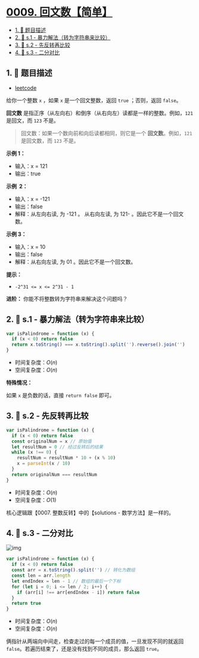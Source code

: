 # [0009. 回文数【简单】](https://github.com/tnotesjs/TNotes.leetcode/tree/main/notes/0009.%20%E5%9B%9E%E6%96%87%E6%95%B0%E3%80%90%E7%AE%80%E5%8D%95%E3%80%91)

<!-- region:toc -->

- [1. 📝 题目描述](#1--题目描述)
- [2. 🎯 s.1 - 暴力解法（转为字符串来比较）](#2--s1---暴力解法转为字符串来比较)
- [3. 🎯 s.2 - 先反转再比较](#3--s2---先反转再比较)
- [4. 🎯 s.3 - 二分对比](#4--s3---二分对比)

<!-- endregion:toc -->

## 1. 📝 题目描述

- [leetcode](https://leetcode.cn/problems/palindrome-number/)

给你一个整数 `x` ，如果 `x` 是一个回文整数，返回 `true` ；否则，返回 `false`。

**回文数** 是指正序（从左向右）和倒序（从右向左）读都是一样的整数。例如，`121` 是回文，而 `123` 不是。

> 回文数：如果一个数向前和向后读都相同，则它是一个 **回文数**。例如，`121` 是回文数，而 `123` 不是。

**示例 1：**

- 输入：x = 121
- 输出：true

**示例  2：**

- 输入：x = -121
- 输出：false
- 解释：从左向右读, 为 -121 。 从右向左读, 为 121- 。因此它不是一个回文数。

**示例 3：**

- 输入：x = 10
- 输出：false
- 解释：从右向左读, 为 01 。因此它不是一个回文数。

**提示：**

- `-2^31 <= x <= 2^31 - 1`

**进阶：** 你能不将整数转为字符串来解决这个问题吗？

## 2. 🎯 s.1 - 暴力解法（转为字符串来比较）

```javascript
var isPalindrome = function (x) {
  if (x < 0) return false
  return x.toString() === x.toString().split('').reverse().join('')
}
```

- 时间复杂度：$O(n)$
- 空间复杂度：$O(n)$

**特殊情况：**

如果 `x` 是负数的话，直接 `return false` 即可。

## 3. 🎯 s.2 - 先反转再比较

```javascript
var isPalindrome = function (x) {
  if (x < 0) return false
  const originalNum = x // 原始值
  let resultNum = 0 // 经过反转后的结果
  while (x !== 0) {
    resultNum = resultNum * 10 + (x % 10)
    x = parseInt(x / 10)
  }
  return originalNum === resultNum
}
```

- 时间复杂度：$O(n)$
- 空间复杂度：$O(1)$

核心逻辑跟【0007. 整数反转】中的【solutions - 数学方法】是一样的。

## 4. 🎯 s.3 - 二分对比

![img](https://cdn.jsdelivr.net/gh/tnotesjs/imgs@main/2024-09-25-16-13-37.png)

```javascript
var isPalindrome = function (x) {
  if (x < 0) return false
  const arr = x.toString().split('') // 转化为数组
  const len = arr.length
  let endIndex = len - 1 // 数组的最后一个下标
  for (let i = 0; i <= len / 2; i++) {
    if (arr[i] !== arr[endIndex - i]) return false
  }
  return true
}
```

- 时间复杂度：$O(n)$
- 空间复杂度：$O(n)$

俩指针从两端向中间走，检查走过的每一个成员的值，一旦发现不同的就返回 `false`。若遍历结束了，还是没有找到不同的成员，那么返回 `true`。
